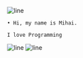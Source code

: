![line](https://github.com/bylickilabs/bylickilabs/assets/109308073/bfd77a60-d426-4470-b417-fdbab0166188) 
 
 
```yarn
• Hi, my name is Mihai.

I love Programming
``` 
![line](https://clipart-library.com/images/rcnrABrLi.gif)
![line](https://github.com/bylickilabs/bylickilabs/assets/109308073/bfd77a60-d426-4470-b417-fdbab0166188) 
